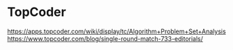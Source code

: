 # TopCoder
https://apps.topcoder.com/wiki/display/tc/Algorithm+Problem+Set+Analysis
https://www.topcoder.com/blog/single-round-match-733-editorials/
